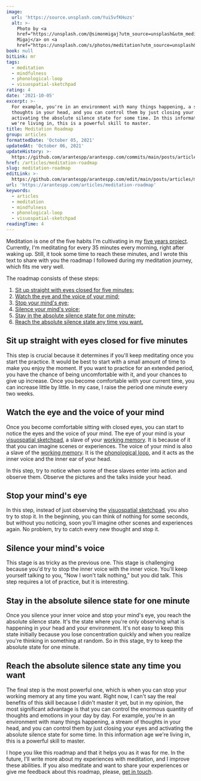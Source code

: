 ```yaml
---
image:
  url: 'https://source.unsplash.com/Yui5vfKHuzs'
  alt: >-
    Photo by <a
    href="https://unsplash.com/@simonmigaj?utm_source=unsplash&utm_medium=referral&utm_content=creditCopyText">S
    Migaj</a> on <a
    href="https://unsplash.com/s/photos/meditation?utm_source=unsplash&utm_medium=referral&utm_content=creditCopyText">Unsplash</a>
book: null
bitLink: mr
tags:
  - meditation
  - mindfulness
  - phonological-loop
  - visuospatial-sketchpad
rating: 4
date: '2021-10-05'
excerpt: >-
  For example, you're in an environment with many things happening, a stream of
  thoughts in your head, and you can control them by just closing your eyes and
  activating the absolute silence state for some time. In this information age
  we're living in, this is a powerful skill to master.
title: Meditation Roadmap
group: articles
formattedDate: 'October 05, 2021'
updatedAt: 'October 06, 2021'
updateHistory: >-
  https://github.com/arantespp/arantespp.com/commits/main/posts/articles/meditation-roadmap.md
href: /articles/meditation-roadmap
slug: meditation-roadmap
editLink: >-
  https://github.com/arantespp/arantespp.com/edit/main/posts/articles/meditation-roadmap.md
url: 'https://arantespp.com/articles/meditation-roadmap'
keywords:
  - articles
  - meditation
  - mindfulness
  - phonological-loop
  - visuospatial-sketchpad
readingTime: 4
---
```


Meditation is one of the five habits I'm cultivating in my [five years project](/articles/five-habits-for-the-next-five-years). Currently, I'm meditating for every 35 minutes every morning, right after waking up. Still, it took some time to reach these minutes, and I wrote this text to share with you the roadmap I followed during my meditation journey, which fits me very well.

The roadmap consists of these steps:

1. [Sit up straight with eyes closed for five minutes;](#sit-up-straight-with-eyes-closed-for-five-minutes)
1. [Watch the eye and the voice of your mind;](#watch-the-eye-and-the-voice-of-your-mind)
1. [Stop your mind's eye;](#stop-your-mind-s-eye)
1. [Silence your mind's voice;](#silence-your-mind-s-voice)
1. [Stay in the absolute silence state for one minute;](#stay-on-the-absolute-silence-state-for-one-minute)
1. [Reach the absolute silence state any time you want.](#reach-the-absolute-silence-state-any-time-you-want)

## Sit up straight with eyes closed for five minutes

This step is crucial because it determines if you'll keep meditating once you start the practice. It would be best to start with a small amount of time to make you enjoy the moment. If you want to practice for an extended period, you have the chance of being uncomfortable with it, and your chances to give up increase. Once you become comfortable with your current time, you can increase little by little. In my case, I raise the period one minute every two weeks.

## Watch the eye and the voice of your mind

Once you become comfortable sitting with closed eyes, you can start to notice the eyes and the voice of your mind. The eye of your mind is your [visuospatial sketchpad](/zettelkasten/visuospatial-sketchpad), a slave of your [working memory](/z/working-memory). It is because of it that you can imagine scenes or experiences. The voice of your mind is also a slave of the [working memory](/z/working-memory). It is the [phonological loop](/z/phonological-loop), and it acts as the inner voice and the inner ear of your head.

In this step, try to notice when some of these slaves enter into action and observe them. Observe the pictures and the talks inside your head.

## Stop your mind's eye

In this step, instead of just observing the [visuospatial sketchpad](/z/visuospatial-sketchpad), you also try to stop it. In the beginning, you can think of nothing for some seconds, but without you noticing, soon you'll imagine other scenes and experiences again. No problem, try to catch every new thought and stop it.

## Silence your mind's voice

This stage is as tricky as the previous one. This stage is challenging because you'd try to stop the inner voice with the inner voice. You'll keep yourself talking to you, "Now I won't talk nothing," but you did talk. This step requires a lot of practice, but it is interesting.

## Stay in the absolute silence state for one minute

Once you silence your inner voice and stop your mind's eye, you reach the absolute silence state. It's the state where you're only observing what is happening in your head and your environment. It's not easy to keep this state initially because you lose concentration quickly and when you realize you're thinking in something at random. So in this stage, try to keep the absolute state for one minute.

## Reach the absolute silence state any time you want

The final step is the most powerful one, which is when you can stop your working memory at any time you want. Right now, I can't say the real benefits of this skill because I didn't master it yet, but in my opinion, the most significant advantage is that you can control the enormous quantity of thoughts and emotions in your day by day. For example, you're in an environment with many things happening, a stream of thoughts in your head, and you can control them by just closing your eyes and activating the absolute silence state for some time. In this information age we're living in, this is a powerful skill to master.

I hope you like this roadmap and that it helps you as it was for me. In the future, I'll write more about my experiences with meditation, and I improve these abilities. If you also meditate and want to share your experiences or give me feedback about this roadmap, please, [get in touch](/contact).
